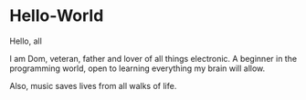 # Hello-World
Hello, all

I am Dom, veteran, father and lover of all things electronic. 
A beginner in the programming world, open to learning everything my brain will allow.


Also, music saves lives from all walks of life.